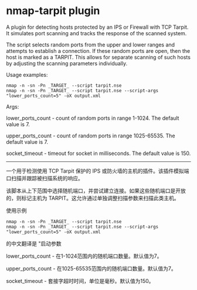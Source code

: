 # nmap-tarpit plugin
A plugin for detecting hosts protected by an IPS or Firewall with TCP Tarpit.
It simulates port scanning and tracks the response of the scanned system.

The script selects random ports from the upper and lower ranges and attempts to establish a connection.
If these random ports are open, then the host is marked as a TARPIT.
This allows for separate scanning of such hosts by adjusting the scanning parameters individually.

Usage examples:

    nmap -n -sn -Pn _TARGET_ --script tarpit.nse
    nmap -n -sn -Pn _TARGET_ --script tarpit.nse --script-args "lower_ports_count=5" -oX output.xml

Args:

lower_ports_count - count of random ports in range 1-1024. The default value is 7.

upper_ports_count - count of random ports in range 1025-65535. The default value is 7.

socket_timeout    - timeout for socket in milliseconds. The default value is 150.

---

一个用于检测使用 TCP Tarpit 保护的 IPS 或防火墙的主机的插件。该插件模拟端口扫描并跟踪被扫描系统的响应。

该脚本从上下范围中选择随机端口，并尝试建立连接。如果这些随机端口是开放的，则标记主机为 TARPIT。这允许通过单独调整扫描参数来扫描此类主机。

使用示例

    nmap -n -sn -Pn _TARGET_ --script tarpit.nse
    nmap -n -sn -Pn _TARGET_ --script tarpit.nse --script-args "lower_ports_count=5" -oX output.xml

的中文翻译是 "启动参数

lower_ports_count - 在1-1024范围内的随机端口数量。默认值为7。

upper_ports_count - 在1025-65535范围内的随机端口数量。默认值为7。

socket_timeout    - 套接字超时时间，单位是毫秒。默认值为150。
